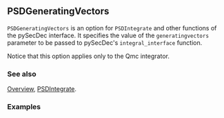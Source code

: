 ## PSDGeneratingVectors

`PSDGeneratingVectors` is an option for `PSDIntegrate` and other functions of the pySecDec interface. It specifies the value of the `generatingvectors` parameter to be passed to pySecDec's `integral_interface` function.

Notice that this option applies only to the Qmc integrator.

### See also

[Overview](Extra/FeynHelpers.md), [PSDIntegrate](PSDIntegrate.md).

### Examples